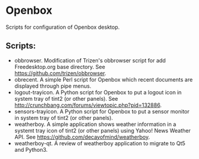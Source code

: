 Openbox
=======

Scripts for configuration of Openbox desktop.

Scripts:
--------

-	obbrowser. Modification of Trizen's obbrowser script for add Freedesktop.org base directory. See https://github.com/trizen/obbrowser.
-	obrecent. A simple Perl script for Openbox which recent documents are displayed through pipe menus.
-	logout-trayicon. A Python script for Openbox to put a logout icon in system tray of tint2 (or other panels). See http://crunchbang.com/forums/viewtopic.php?pid=132886.
-	sensors-trayicon. A Python script for Openbox to put a sensor monitor in system tray of tint2 (or other panels).
-	weatherboy. A simple application shows weather information in a systemt tray icon of tint2 (or other panels) using Yahoo! News Weather API. See https://github.com/decayofmind/weatherboy.
-	weatherboy-qt. A review of weatherboy application to migrate to Qt5 and Python3.
